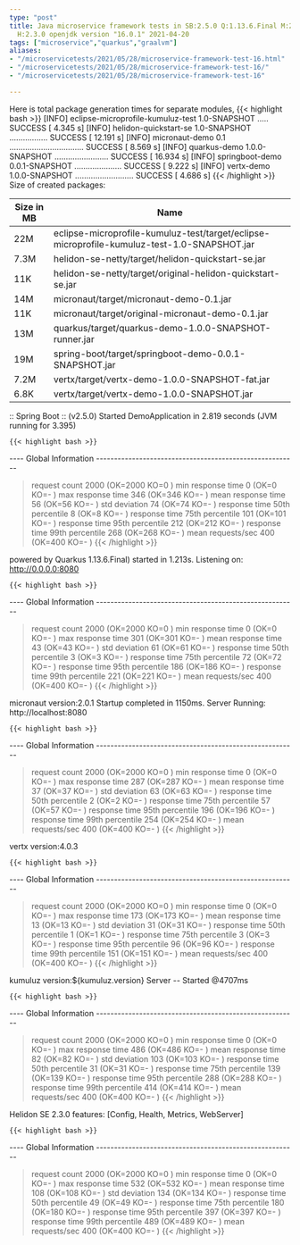 ```yaml
---
type: "post"
title: Java microservice framework tests in SB:2.5.0 Q:1.13.6.Final M:2.5.4 V:4.0.3
  H:2.3.0 openjdk version "16.0.1" 2021-04-20
tags: ["microservice","quarkus","graalvm"]
aliases:
- "/microservicetests/2021/05/28/microservice-framework-test-16.html"
- "/microservicetests/2021/05/28/microservice-framework-test-16/"
- "/microservicetests/2021/05/28/microservice-framework-test-16"

---
```

 
Here is total package generation times for separate modules,
{{< highlight bash >}}
[INFO] eclipse-microprofile-kumuluz-test 1.0-SNAPSHOT ..... SUCCESS [  4.345 s]
[INFO] helidon-quickstart-se 1.0-SNAPSHOT ................. SUCCESS [ 12.191 s]
[INFO] micronaut-demo 0.1 ................................. SUCCESS [  8.569 s]
[INFO] quarkus-demo 1.0.0-SNAPSHOT ........................ SUCCESS [ 16.934 s]
[INFO] springboot-demo 0.0.1-SNAPSHOT ..................... SUCCESS [  9.222 s]
[INFO] vertx-demo 1.0.0-SNAPSHOT .......................... SUCCESS [  4.686 s]
{{< /highlight >}}
Size of created packages:

| Size in MB |  Name |
|------------|-------|
| 22M | eclipse-microprofile-kumuluz-test/target/eclipse-microprofile-kumuluz-test-1.0-SNAPSHOT.jar |
| 7.3M | helidon-se-netty/target/helidon-quickstart-se.jar |
| 11K | helidon-se-netty/target/original-helidon-quickstart-se.jar |
| 14M | micronaut/target/micronaut-demo-0.1.jar |
| 11K | micronaut/target/original-micronaut-demo-0.1.jar |
| 13M | quarkus/target/quarkus-demo-1.0.0-SNAPSHOT-runner.jar |
| 19M | spring-boot/target/springboot-demo-0.0.1-SNAPSHOT.jar |
| 7.2M | vertx/target/vertx-demo-1.0.0-SNAPSHOT-fat.jar |
| 6.8K | vertx/target/vertx-demo-1.0.0-SNAPSHOT.jar |


:: Spring Boot :: (v2.5.0) Started DemoApplication in 2.819 seconds (JVM running for 3.395)

    {{< highlight bash >}}
---- Global Information --------------------------------------------------------
> request count                                       2000 (OK=2000   KO=0     )
> min response time                                      0 (OK=0      KO=-     )
> max response time                                    346 (OK=346    KO=-     )
> mean response time                                    56 (OK=56     KO=-     )
> std deviation                                         74 (OK=74     KO=-     )
> response time 50th percentile                          8 (OK=8      KO=-     )
> response time 75th percentile                        101 (OK=101    KO=-     )
> response time 95th percentile                        212 (OK=212    KO=-     )
> response time 99th percentile                        268 (OK=268    KO=-     )
> mean requests/sec                                    400 (OK=400    KO=-     )
{{< /highlight >}}

powered by Quarkus 1.13.6.Final) started in 1.213s. Listening on: http://0.0.0.0:8080

    {{< highlight bash >}}
---- Global Information --------------------------------------------------------
> request count                                       2000 (OK=2000   KO=0     )
> min response time                                      0 (OK=0      KO=-     )
> max response time                                    301 (OK=301    KO=-     )
> mean response time                                    43 (OK=43     KO=-     )
> std deviation                                         61 (OK=61     KO=-     )
> response time 50th percentile                          3 (OK=3      KO=-     )
> response time 75th percentile                         72 (OK=72     KO=-     )
> response time 95th percentile                        186 (OK=186    KO=-     )
> response time 99th percentile                        221 (OK=221    KO=-     )
> mean requests/sec                                    400 (OK=400    KO=-     )
{{< /highlight >}}

micronaut version:2.0.1 Startup completed in 1150ms. Server Running: http://localhost:8080

    {{< highlight bash >}}
---- Global Information --------------------------------------------------------
> request count                                       2000 (OK=2000   KO=0     )
> min response time                                      0 (OK=0      KO=-     )
> max response time                                    287 (OK=287    KO=-     )
> mean response time                                    37 (OK=37     KO=-     )
> std deviation                                         63 (OK=63     KO=-     )
> response time 50th percentile                          2 (OK=2      KO=-     )
> response time 75th percentile                         57 (OK=57     KO=-     )
> response time 95th percentile                        196 (OK=196    KO=-     )
> response time 99th percentile                        254 (OK=254    KO=-     )
> mean requests/sec                                    400 (OK=400    KO=-     )
{{< /highlight >}}

vertx version:4.0.3

    {{< highlight bash >}}
---- Global Information --------------------------------------------------------
> request count                                       2000 (OK=2000   KO=0     )
> min response time                                      0 (OK=0      KO=-     )
> max response time                                    173 (OK=173    KO=-     )
> mean response time                                    13 (OK=13     KO=-     )
> std deviation                                         31 (OK=31     KO=-     )
> response time 50th percentile                          1 (OK=1      KO=-     )
> response time 75th percentile                          3 (OK=3      KO=-     )
> response time 95th percentile                         96 (OK=96     KO=-     )
> response time 99th percentile                        151 (OK=151    KO=-     )
> mean requests/sec                                    400 (OK=400    KO=-     )
{{< /highlight >}}

kumuluz version:${kumuluz.version} Server -- Started @4707ms

    {{< highlight bash >}}
---- Global Information --------------------------------------------------------
> request count                                       2000 (OK=2000   KO=0     )
> min response time                                      0 (OK=0      KO=-     )
> max response time                                    486 (OK=486    KO=-     )
> mean response time                                    82 (OK=82     KO=-     )
> std deviation                                        103 (OK=103    KO=-     )
> response time 50th percentile                         31 (OK=31     KO=-     )
> response time 75th percentile                        139 (OK=139    KO=-     )
> response time 95th percentile                        288 (OK=288    KO=-     )
> response time 99th percentile                        414 (OK=414    KO=-     )
> mean requests/sec                                    400 (OK=400    KO=-     )
{{< /highlight >}}

Helidon SE 2.3.0 features: [Config, Health, Metrics, WebServer]

    {{< highlight bash >}}
---- Global Information --------------------------------------------------------
> request count                                       2000 (OK=2000   KO=0     )
> min response time                                      0 (OK=0      KO=-     )
> max response time                                    532 (OK=532    KO=-     )
> mean response time                                   108 (OK=108    KO=-     )
> std deviation                                        134 (OK=134    KO=-     )
> response time 50th percentile                         49 (OK=49     KO=-     )
> response time 75th percentile                        180 (OK=180    KO=-     )
> response time 95th percentile                        397 (OK=397    KO=-     )
> response time 99th percentile                        489 (OK=489    KO=-     )
> mean requests/sec                                    400 (OK=400    KO=-     )
{{< /highlight >}}